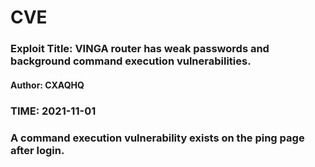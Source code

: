# CVE


### Exploit Title: VINGA router has weak passwords and background command execution vulnerabilities.
#### Author: CXAQHQ
### TIME: 2021-11-01

### A command execution vulnerability exists on the ping page after login.



